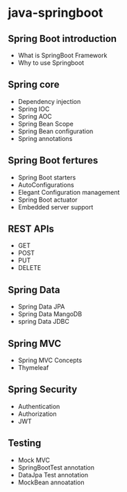 # java-springboot  
## Spring Boot introduction
* What is SpringBoot Framework  
* Why to use Springboot  

## Spring core
* Dependency injection  
* Spring IOC 
* Spring AOC  
* Spring Bean Scope 
* Spring Bean configuration
* Spring annotations  


## Spring Boot fertures  
* Spring Boot starters
* AutoConfigurations  
* Elegant Configuration management
* Spring Boot actuator
* Embedded server support


## REST APIs
* GET  
* POST
* PUT 
* DELETE

## Spring Data
* Spring Data JPA 
* Spring Data MangoDB
* spring Data JDBC

## Spring MVC
* Spring MVC Concepts
* Thymeleaf

## Spring Security 
* Authentication
* Authorization
* JWT

## Testing
* Mock MVC
* SpringBootTest annotation
* DataJpa Test annotation
* MockBean annoatation

